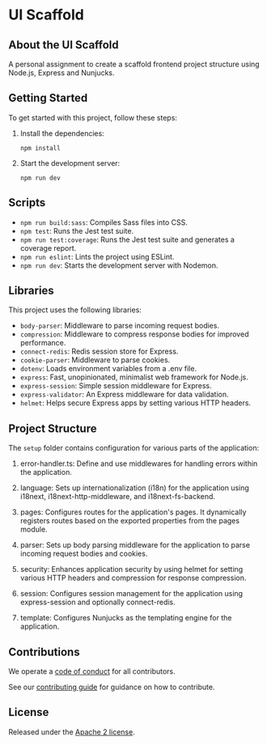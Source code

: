 # UI Scaffold

## About the UI Scaffold
A personal assignment to create a scaffold frontend project structure using Node.js, Express and Nunjucks.

## Getting Started

To get started with this project, follow these steps:


1. Install the dependencies:
    ```
    npm install
    ```

2. Start the development server:
    ```
    npm run dev
    ```

## Scripts

- `npm run build:sass`: Compiles Sass files into CSS.
- `npm test`: Runs the Jest test suite.
- `npm run test:coverage`: Runs the Jest test suite and generates a coverage report.
- `npm run eslint`: Lints the project using ESLint.
- `npm run dev`: Starts the development server with Nodemon.

## Libraries

This project uses the following libraries:

- `body-parser`: Middleware to parse incoming request bodies.
- `compression`: Middleware to compress response bodies for improved performance.
- `connect-redis`: Redis session store for Express.
- `cookie-parser`: Middleware to parse cookies.
- `dotenv`: Loads environment variables from a .env file.
- `express`: Fast, unopinionated, minimalist web framework for Node.js.
- `express-session`: Simple session middleware for Express.
- `express-validator`: An Express middleware for data validation.
- `helmet`: Helps secure Express apps by setting various HTTP headers.

## Project Structure

The `setup` folder contains configuration for various parts of the application:

1. error-handler.ts: Define and use middlewares for handling errors within the application. 

2. language: Sets up internationalization (i18n) for the application using i18next, i18next-http-middleware, and i18next-fs-backend.

3. pages: Configures routes for the application's pages. It dynamically registers routes based on the exported properties from the pages module. 

4. parser: Sets up body parsing middleware for the application to parse incoming request bodies and cookies.

5. security: Enhances application security by using helmet for setting various HTTP headers and compression for response compression. 

6. session: Configures session management for the application using express-session and optionally connect-redis. 

7. template: Configures Nunjucks as the templating engine for the application.

## Contributions

We operate a [code of conduct](CODE_OF_CONDUCT.md) for all contributors.

See our [contributing guide](CONTRIBUTING.md) for guidance on how to contribute.

## License

Released under the [Apache 2 license](LICENCE.txt).
